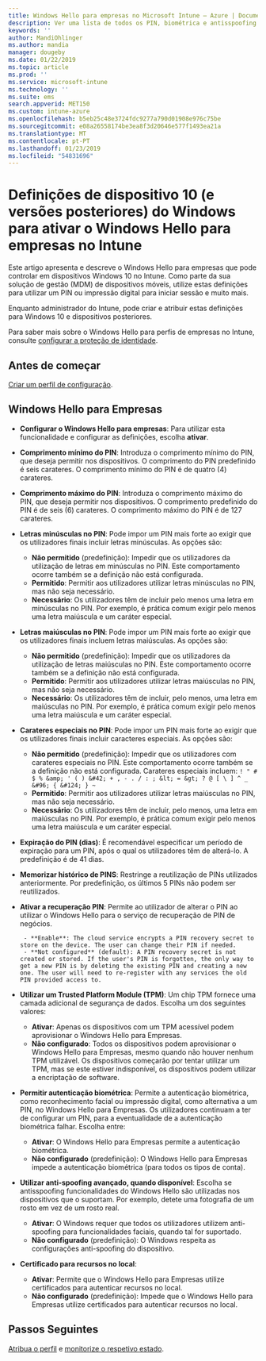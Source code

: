 ```yaml
---
title: Windows Hello para empresas no Microsoft Intune – Azure | Documentos da Microsoft
description: Ver uma lista de todos os PIN, biométrica e antisspoofing configurações num perfil de proteção de identidade para utilizar e configurar o Windows Hello para empresas em dispositivos Windows 10 no Microsoft Intune.
keywords: ''
author: MandiOhlinger
ms.author: mandia
manager: dougeby
ms.date: 01/22/2019
ms.topic: article
ms.prod: ''
ms.service: microsoft-intune
ms.technology: ''
ms.suite: ems
search.appverid: MET150
ms.custom: intune-azure
ms.openlocfilehash: b5eb25c48e3724fdc9277a790d01908e976c75be
ms.sourcegitcommit: e08a26558174be3ea8f3d20646e577f1493ea21a
ms.translationtype: MT
ms.contentlocale: pt-PT
ms.lasthandoff: 01/23/2019
ms.locfileid: "54831696"
---
```

# <a name="windows-10-and-newer-device-settings-to-enable-windows-hello-for-business-in-intune"></a>Definições de dispositivo 10 (e versões posteriores) do Windows para ativar o Windows Hello para empresas no Intune

Este artigo apresenta e descreve o Windows Hello para empresas que pode controlar em dispositivos Windows 10 no Intune. Como parte da sua solução de gestão (MDM) de dispositivos móveis, utilize estas definições para utilizar um PIN ou impressão digital para iniciar sessão e muito mais.

Enquanto administrador do Intune, pode criar e atribuir estas definições para Windows 10 e dispositivos posteriores.

Para saber mais sobre o Windows Hello para perfis de empresas no Intune, consulte [configurar a proteção de identidade](identity-protection-configure.md).

## <a name="before-you-begin"></a>Antes de começar

[Criar um perfil de configuração](identity-protection-configure.md#create-the-device-profile).

## <a name="windows-hello-for-business"></a>Windows Hello para Empresas

- **Configurar o Windows Hello para empresas**: Para utilizar esta funcionalidade e configurar as definições, escolha **ativar**.
- **Comprimento mínimo do PIN**: Introduza o comprimento mínimo do PIN, que deseja permitir nos dispositivos. O comprimento do PIN predefinido é seis carateres. O comprimento mínimo do PIN é de quatro (4) carateres.
- **Comprimento máximo do PIN**: Introduza o comprimento máximo do PIN, que deseja permitir nos dispositivos. O comprimento predefinido do PIN é de seis (6) carateres. O comprimento máximo do PIN é de 127 carateres.  
- **Letras minúsculas no PIN**: Pode impor um PIN mais forte ao exigir que os utilizadores finais incluir letras minúsculas. As opções são:

  - **Não permitido** (predefinição): Impedir que os utilizadores da utilização de letras em minúsculas no PIN. Este comportamento ocorre também se a definição não está configurada.
  - **Permitido**: Permitir aos utilizadores utilizar letras minúsculas no PIN, mas não seja necessário.
  - **Necessário**: Os utilizadores têm de incluir pelo menos uma letra em minúsculas no PIN. Por exemplo, é prática comum exigir pelo menos uma letra maiúscula e um caráter especial.

- **Letras maiúsculas no PIN**: Pode impor um PIN mais forte ao exigir que os utilizadores finais incluem letras maiúsculas. As opções são:

  - **Não permitido** (predefinição): Impedir que os utilizadores da utilização de letras maiúsculas no PIN. Este comportamento ocorre também se a definição não está configurada.
  - **Permitido**: Permitir aos utilizadores utilizar letras maiúsculas no PIN, mas não seja necessário.
  - **Necessário**: Os utilizadores têm de incluir, pelo menos, uma letra em maiúsculas no PIN. Por exemplo, é prática comum exigir pelo menos uma letra maiúscula e um caráter especial.

- **Carateres especiais no PIN**: Pode impor um PIN mais forte ao exigir que os utilizadores finais incluir caracteres especiais. As opções são:

  - **Não permitido** (predefinição): Impedir que os utilizadores com carateres especiais no PIN. Este comportamento ocorre também se a definição não está configurada.
    Carateres especiais incluem: `! " # $ % &amp; ' ( ) &#42; + , - . / : ; &lt; = &gt; ? @ [ \ ] ^ _ &#96; { &#124; } ~`
  - **Permitido**: Permitir aos utilizadores utilizar letras maiúsculas no PIN, mas não seja necessário.
  - **Necessário**: Os utilizadores têm de incluir, pelo menos, uma letra em maiúsculas no PIN. Por exemplo, é prática comum exigir pelo menos uma letra maiúscula e um caráter especial.

- **Expiração do PIN (dias)**: É recomendável especificar um período de expiração para um PIN, após o qual os utilizadores têm de alterá-lo. A predefinição é de 41 dias.

- **Memorizar histórico de PINS**: Restringe a reutilização de PINs utilizados anteriormente. Por predefinição, os últimos 5 PINs não podem ser reutilizados.  
- **Ativar a recuperação PIN**: Permite ao utilizador de alterar o PIN ao utilizar o Windows Hello para o serviço de recuperação de PIN de negócios.

       - **Enable**: The cloud service encrypts a PIN recovery secret to store on the device. The user can change their PIN if needed.  
       - **Not configured** (default): A PIN recovery secret is not created or stored. If the user's PIN is forgotten, the only way to get a new PIN is by deleting the existing PIN and creating a new one. The user will need to re-register with any services the old PIN provided access to.  

- **Utilizar um Trusted Platform Module (TPM)**: Um chip TPM fornece uma camada adicional de segurança de dados. Escolha um dos seguintes valores:  
  - **Ativar**: Apenas os dispositivos com um TPM acessível podem aprovisionar o Windows Hello para Empresas.
  - **Não configurado**: Todos os dispositivos podem aprovisionar o Windows Hello para Empresas, mesmo quando não houver nenhum TPM utilizável. Os dispositivos começarão por tentar utilizar um TPM, mas se este estiver indisponível, os dispositivos podem utilizar a encriptação de software.  

- **Permitir autenticação biométrica**: Permite a autenticação biométrica, como reconhecimento facial ou impressão digital, como alternativa a um PIN, no Windows Hello para Empresas. Os utilizadores continuam a ter de configurar um PIN, para a eventualidade de a autenticação biométrica falhar. Escolha entre:

  - **Ativar**: O Windows Hello para Empresas permite a autenticação biométrica.
  - **Não configurado** (predefinição): O Windows Hello para Empresas impede a autenticação biométrica (para todos os tipos de conta).

- **Utilizar anti-spoofing avançado, quando disponível**: Escolha se antisspoofing funcionalidades do Windows Hello são utilizadas nos dispositivos que o suportam. Por exemplo, detete uma fotografia de um rosto em vez de um rosto real.

  - **Ativar**: O Windows requer que todos os utilizadores utilizem anti-spoofing para funcionalidades faciais, quando tal for suportado.  
  - **Não configurado** (predefinição): O Windows respeita as configurações anti-spoofing do dispositivo.

- **Certificado para recursos no local**: 

  - **Ativar**: Permite que o Windows Hello para Empresas utilize certificados para autenticar recursos no local.
  - **Não configurado** (predefinição): Impede que o Windows Hello para Empresas utilize certificados para autenticar recursos no local.  

## <a name="next-steps"></a>Passos Seguintes

[Atribua o perfil](device-profile-assign.md) e [monitorize o respetivo estado](device-profile-monitor.md).